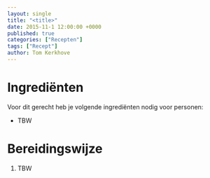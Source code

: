 ```yaml
---
layout: single
title: "<title>"
date: 2015-11-1 12:00:00 +0000
published: true
categories: ["Recepten"]
tags: ["Recept"]
author: Tom Kerkhove
---
```


# Ingrediënten
Voor dit gerecht heb je volgende ingrediënten nodig voor <aantal> personen:

- TBW

# Bereidingswijze

1. TBW